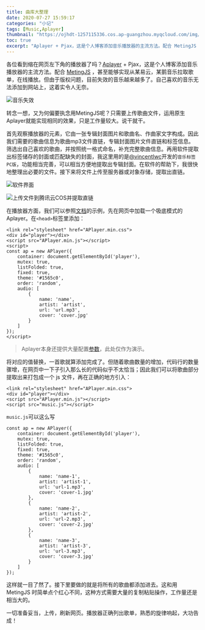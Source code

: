 ```yaml
---
title: 曲库大整理
date: 2020-07-27 15:59:17
categories: "小记"
tags: [Music,Aplayer]
thumbnail: "https://ojhdt-1257115336.cos.ap-guangzhou.myqcloud.com/img/20200727/0.png"
toc: true
excerpt: "Aplayer + Pjax，这是个人博客添加音乐播放器的主流方法。配合 MetingJS ，甚至能够实现从某易云，某鹅音乐拉取歌单，在线播放。但由于版权问题，目前失效的音乐越来越多了。"
---
```

各位看到缩在网页左下角的播放器了吗？[Aplayer](https://github.com/MoePlayer/APlayer) + Pjax，这是个人博客添加音乐播放器的主流方法。配合 [MetingJS](https://github.com/metowolf/MetingJS) ，甚至能够实现从某易云，某鹅音乐拉取歌单，在线播放。但由于版权问题，目前失效的音乐越来越多了。自己喜欢的音乐无法添加到网站上，这着实令人无奈。

![音乐失效](https://ojhdt-1257115336.cos.ap-guangzhou.myqcloud.com/img/20200727/1.png)

转念一想，又为何偏要执念用MetingJS呢？只需要上传歌曲文件，运用原生Aplayer就能实现相同的效果，只是工作量较大。说干就干。

首先观察播放器的元素，它由一张专辑封面图片和歌曲名、作曲家文字构成。因此我们需要的歌曲信息为歌曲mp3文件直链，专辑封面图片文件直链和标签信息。筛选出自己喜欢的歌曲，并按照统一格式命名，补充完整歌曲信息。再用软件提取出标签储存的封面或匹配缺失的封面，我这里用的是[@vincentlwc](http://www.coolapk.com/u/410561)开发的`音乐标签PC版`，功能相当完善，可以相当方便地提取出专辑封面。在软件的帮助下，我很快地整理出必要的文件。接下来将文件上传至服务器或对象存储，提取出直链。

![软件界面](https://ojhdt-1257115336.cos.ap-guangzhou.myqcloud.com/img/20200727/2.png)

![上传文件到腾讯云COS并提取直链](https://ojhdt-1257115336.cos.ap-guangzhou.myqcloud.com/img/20200727/3.png)

在播放器方面，我们可以参照[文档](https://aplayer.js.org/#/zh-Hans/)的示例，先在网页中加载一个吸底模式的Aplayer。在`<head>`标签里添加：

```
<link rel="stylesheet" href="APlayer.min.css">
<div id="player"></div>
<script src="APlayer.min.js"></script>
<script>
const ap = new APlayer({
    container: document.getElementById('player'),
    mutex: true,
    listFolded: true,
    fixed: true,
    theme: '#1565c0',
    order: 'random',
    audio: [
        {
            name: 'name',
            artist: 'artist',
            url: 'url.mp3',
            cover: 'cover.jpg'
        }
    ]
});
</script>
```
>Aplayer本身还提供大量配置[参数](https://aplayer.js.org/#/zh-Hans/?id=%E5%8F%82%E6%95%B0)，此处仅作为演示。

将对应的值替换，一首歌就算添加完成了。但随着歌曲数量的增加，代码行的数量骤增，在网页中一下子引入那么长的代码似乎不太恰当；因此我们可以将歌曲部分提取出来打包成一个 js 文件，再在正确的地方引入：

```
<link rel="stylesheet" href="APlayer.min.css">
<div id="player"></div>
<script src="APlayer.min.js"></script>
<script src="music.js"></script>
```
`music.js`可以这么写
```
const ap = new APlayer({
    container: document.getElementById('player'),
    mutex: true,
    listFolded: true,
    fixed: true,
    theme: '#1565c0',
    order: 'random',
    audio: [
        {
            name: 'name-1',
            artist: 'artist-1',
            url: 'url-1.mp3',
            cover: 'cover-1.jpg'
        },
        {
            name: 'name-2',
            artist: 'artist-2',
            url: 'url-2.mp3',
            cover: 'cover-2.jpg'
        },
        {
            name: 'name-3',
            artist: 'artist-3',
            url: 'url-3.mp3',
            cover: 'cover-3.jpg'
        }
    ]
});
```
这样就一目了然了。接下里要做的就是将所有的歌曲都添加进去。这和用 MetingJS 时简单点个红心不同，这种方式需要大量的复制粘贴操作，工作量还是相当大的。

一切准备妥当，上传，刷新网页。播放器正确列出歌单，熟悉的旋律响起，大功告成！